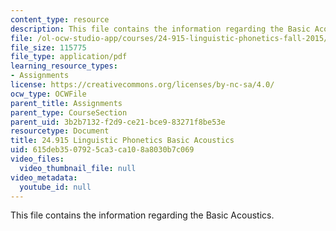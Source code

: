 ```yaml
---
content_type: resource
description: This file contains the information regarding the Basic Acoustics.
file: /ol-ocw-studio-app/courses/24-915-linguistic-phonetics-fall-2015/615deb3507925ca3ca108a8030b7c069_MIT24_915F15_Assignment1.pdf
file_size: 115775
file_type: application/pdf
learning_resource_types:
- Assignments
license: https://creativecommons.org/licenses/by-nc-sa/4.0/
ocw_type: OCWFile
parent_title: Assignments
parent_type: CourseSection
parent_uid: 3b2b7132-f2d9-ce21-bce9-83271f8be53e
resourcetype: Document
title: 24.915 Linguistic Phonetics Basic Acoustics
uid: 615deb35-0792-5ca3-ca10-8a8030b7c069
video_files:
  video_thumbnail_file: null
video_metadata:
  youtube_id: null
---
```

This file contains the information regarding the Basic Acoustics.